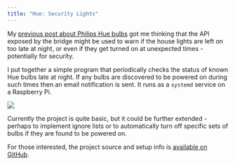 ```yaml
---
title: "Hue: Security Lights"
---
```


My [previous post about Philips Hue bulbs](/2017/06/26/cenode-iot) got me thinking that the API exposed by the bridge might be used to warn if the house lights are left on too late at night, or even if they get turned on at unexpected times - potentially for security.

I put together a simple program that periodically checks the status of known Hue bulbs late at night. If any bulbs are discovered to be powered on during such times then an email notification is sent. It runs as a `systemd` service on a Raspberry Pi.

<img class="small-image" src="/media/blog/security-lights.png">

Currently the project is quite basic, but it could be further extended - perhaps to implement ignore lists or to automatically turn off specific sets of bulbs if they are found to be powered on.

For those interested, the project source and setup info is [available on GitHub](https://github.com/willwebberley/lights-checker).
